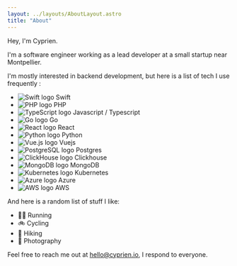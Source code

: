 ```yaml
---
layout: ../layouts/AboutLayout.astro
title: "About"
---
```


Hey, I'm Cyprien.

I'm a software engineer working as a lead developer at a small startup near Montpellier.

I'm mostly interested in backend development, but here is a list of tech I use frequently :

- ![Swift logo](assets/images/icons/swift.svg) Swift
- ![PHP logo](assets/images/icons/php.svg) PHP
- ![TypeScript logo](assets/images/icons/typescript.svg) Javascript / Typescript
- ![Go logo](assets/images/icons/gopher.svg) Go
- ![React logo](assets/images/icons/react.svg) React
- ![Python logo](assets/images/icons/python.svg) Python
- ![Vue.js logo](assets/images/icons/vuejs.svg) Vuejs
- ![PostgreSQL logo](assets/images/icons/postgresql.svg) Postgres
- ![ClickHouse logo](assets/images/icons/clickhouse.svg) Clickhouse
- ![MongoDB logo](assets/images/icons/mongodb.svg) MongoDB
- ![Kubernetes logo](assets/images/icons/kubernetes.svg) Kubernetes
- ![Azure logo](assets/images/icons/azure.svg) Azure
- ![AWS logo](assets/images/icons/aws.svg) AWS

And here is a random list of stuff I like:

- 🏃‍♂️ Running
- 🚲 Cycling
- 🥾 Hiking
- 📸 Photography

Feel free to reach me out at [hello@cyprien.io](mailto:hello@cyprien.io), I respond to everyone.
